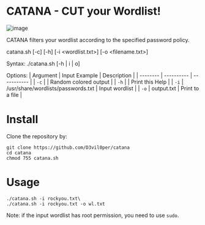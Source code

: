 # CATANA - CUT your Wordlist!

![image](https://user-images.githubusercontent.com/83867734/165377486-cbae6ee7-80bc-4aaa-a7c3-351ef69ab3f3.png)

CATANA filters your wordlist according to the specified password policy.

catana.sh [-c] [-h] [-i <wordlist.txt>] [-o <filename.txt>]

Syntax: ./catana.sh [-h | i | o]

Options:
| Argument | Input Example | Description |
| -------- | ---------- | ----------- |
| `-c` | | Random colored output |
| `-h` | | Print this Help |
| `-i` | /usr/share/wordlists/passwords.txt | Input wordlist |
| `-o` | output.txt | Print to a file |

# Install
Clone the repository by:
```
git clone https://github.com/D3vil0per/catana
cd catana
chmod 755 catana.sh
```
# Usage
```
./catana.sh -i rockyou.txt\
./catana.sh -i rockyou.txt -o wl.txt
```
Note: if the input wordlist has root permission, you need to use `sudo`.

